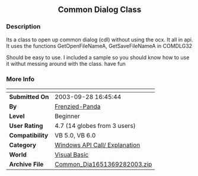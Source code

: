 ﻿<div align="center">

## Common Dialog Class


</div>

### Description

Its a class to open up common dialog (cdl) without using the ocx. It all in api. It uses the functions GetOpenFileNameA, GetSaveFileNameA in COMDLG32

Should be easy to use. I included a sample so you should know how to use it withut messing around with the class. have fun
 
### More Info
 


<span>             |<span>
---                |---
**Submitted On**   |2003-09-28 16:45:44
**By**             |[Frenzied\-Panda](https://github.com/Planet-Source-Code/PSCIndex/blob/master/ByAuthor/frenzied-panda.md)
**Level**          |Beginner
**User Rating**    |4.7 (14 globes from 3 users)
**Compatibility**  |VB 5\.0, VB 6\.0
**Category**       |[Windows API Call/ Explanation](https://github.com/Planet-Source-Code/PSCIndex/blob/master/ByCategory/windows-api-call-explanation__1-39.md)
**World**          |[Visual Basic](https://github.com/Planet-Source-Code/PSCIndex/blob/master/ByWorld/visual-basic.md)
**Archive File**   |[Common\_Dia1651369282003\.zip](https://github.com/Planet-Source-Code/frenzied-panda-common-dialog-class__1-48854/archive/master.zip)








